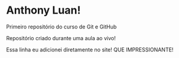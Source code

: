 # Anthony Luan!
 Primeiro repositório do curso de Git e GitHub

Repositório criado durante uma aula ao vivo!

Essa linha eu adicionei diretamente no site! QUE IMPRESSIONANTE!
